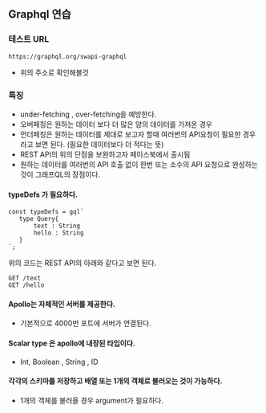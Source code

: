 ## Graphql 연습

### 테스트 URL
```
https://graphql.org/swapi-graphql
```
- 위의 주소로 확인해볼것

### 특징
 - under-fetching , over-fetching을 예방한다.
 - 오버페칭은 원하는 데이터 보다 더 많은 양의 데이터를 가져온 경우
 - 언더페칭은 원하는 데이터를 제대로 보고자 할때 여러번의 API요청이 필요한 경우라고 보면 된다. (필요한 데이터보다 더 적다는 뜻)
 - REST API의 위의 단점을 보완하고자 페이스북에서 출시됨
 - 원하는 데이터를 여러번의 API 호출 없이 한번 또는 소수의 API 요청으로 완성하는 것이 그래프QL의 장점이다.


 #### typeDefs 가 필요하다.

 ```
 const typeDefs = gql`
    type Query{
        text : String
        hello : String
    }
`;
 ```
  위의 코드는 REST API의 아래와 같다고 보면 된다.
```
GET /text
GET /hello
```


#### Apollo는 자체적인 서버를 제공한다.
 - 기본적으로 4000번 포트에 서버가 연결된다.

#### Scalar type 은 apollo에 내장된 타입이다.
 - Int, Boolean , String , ID

#### 각각의 스키마를 저장하고 배열 또는 1개의 객체로 불러오는 것이 가능하다.
 - 1개의 객체를 불러올 경우 argument가 필요하다.